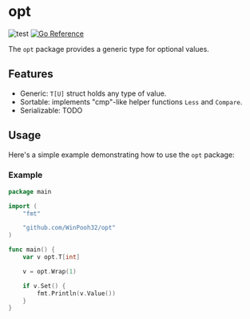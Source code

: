 # opt

![test](https://github.com/WinPooh32/opt/actions/workflows/test.yml/badge.svg)
[![Go Reference](https://pkg.go.dev/badge/github.com/WinPooh32/opt.svg)](https://pkg.go.dev/github.com/WinPooh32/opt)

The `opt` package provides a generic type for optional values.

## Features

- Generic: `T[U]` struct holds any type of value.
- Sortable: implements "cmp"-like helper functions `Less` and `Compare`.
- Serializable: TODO

## Usage

Here's a simple example demonstrating how to use the `opt` package:

### Example

```go
package main

import (
	"fmt"

	"github.com/WinPooh32/opt"
)

func main() {
	var v opt.T[int]

	v = opt.Wrap(1)

	if v.Set() {
		fmt.Println(v.Value())
	}
}
